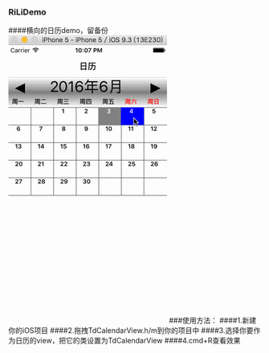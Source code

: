 ### RiLiDemo
####横向的日历demo，留备份
![image](https://github.com/Easyzhan/RiLiDemo/blob/master/rili.gif)
###使用方法：
####1.新建你的iOS项目
####2.拖拽TdCalendarView.h/m到你的项目中
####3.选择你要作为日历的view，把它的类设置为TdCalendarView
####4.cmd+R查看效果
